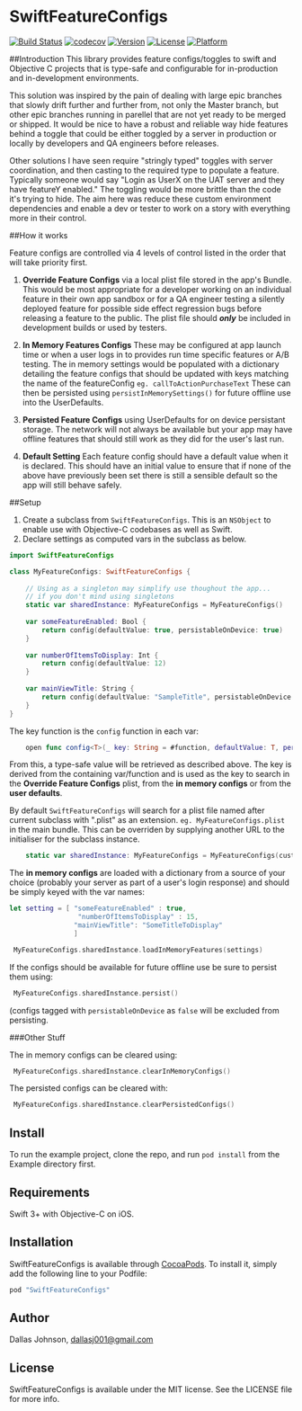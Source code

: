 # SwiftFeatureConfigs

[![Build Status](https://travis-ci.org/dallasjohnson/SwiftFeatureConfigs.svg?branch=master)](https://travis-ci.org/dallasjohnson/SwiftFeatureConfigs)
[![codecov](https://codecov.io/gh/dallasjohnson/SwiftFeatureConfigs/branch/master/graph/badge.svg)](https://codecov.io/gh/dallasjohnson/SwiftFeatureConfigs)
[![Version](https://img.shields.io/cocoapods/v/SwiftFeatureConfigs.svg?style=flat)](http://cocoapods.org/pods/SwiftFeatureConfigs)
[![License](https://img.shields.io/cocoapods/l/SwiftFeatureConfigs.svg?style=flat)](http://cocoapods.org/pods/SwiftFeatureConfigs)
[![Platform](https://img.shields.io/cocoapods/p/SwiftFeatureConfigs.svg?style=flat)](http://cocoapods.org/pods/SwiftFeatureConfigs)

##Introduction
This library provides feature configs/toggles to swift and Objective C projects that is type-safe and configurable for in-production and in-development environments.

This solution was inspired by the pain of dealing with large epic branches that slowly drift further and further from, not only the Master branch, but other epic branches running in parellel that are not yet ready to be merged or shipped. It would be nice to have a robust and reliable way hide features behind a toggle that could be either toggled by a server in production or locally by developers and QA engineers before releases.

Other solutions I have seen require "stringly typed" toggles with server coordination, and then casting to the required type to populate a feature. Typically someone would say "Login as UserX on the UAT server and they have featureY enabled." The toggling would be more brittle than the code it's trying to hide. The aim here was reduce these custom environment dependencies and enable a dev or tester to work on a story with everything more in their control. 

##How it works

  Feature configs are controlled via 4 levels of control listed in the order that will take priority first.
  
1. **Override Feature Configs** via a local plist file stored in the app's Bundle. This would be most appropriate for a developer working on an individual feature in their own app sandbox or for a QA engineer testing a silently deployed feature for possible side effect regression bugs before releasing a feature to the public. The plist file should ***only*** be included in development builds or used by testers. 
  
2. **In Memory Features Configs** These may be configured at app launch time or when a user logs in to provides run time specific features or A/B testing. The in memory settings would be populated with a dictionary detailing the feature configs that should be updated with keys matching the name of the featureConfig `eg. callToActionPurchaseText` These can then be persisted using `persistInMemorySettings()` for future offline use into the UserDefaults.
  
3. **Persisted Feature Configs** using UserDefaults for on device persistant storage. The network will not always be available but your app may have offline features that should still work as they did for the user's last run.
  
4. **Default Setting** Each feature config should have a default value when it is declared. This should have an initial value to ensure that if none of the above have previously been set there is still a sensible default so the app will still behave safely.

##Setup
1. Create a subclass from `SwiftFeatureConfigs`. This is an `NSObject` to enable use with Objective-C codebases as well as Swift. 
2. Declare settings as computed vars in the subclass as below.

```swift
import SwiftFeatureConfigs

class MyFeatureConfigs: SwiftFeatureConfigs {
    
    // Using as a singleton may simplify use thoughout the app...
    // if you don't mind using singletons
    static var sharedInstance: MyFeatureConfigs = MyFeatureConfigs()
    
    var someFeatureEnabled: Bool {
        return config(defaultValue: true, persistableOnDevice: true)
    }
    
    var numberOfItemsToDisplay: Int {
        return config(defaultValue: 12)
    }
    
    var mainViewTitle: String {
        return config(defaultValue: "SampleTitle", persistableOnDevice: false)
    }
}

```

The key function is the `config` function in each var:

```swift
    open func config<T>(_ key: String = #function, defaultValue: T, persistableOnDevice: Bool = true) -> T {
```

From this, a type-safe value will be retrieved as described above.
The key is derived from the containing var/function and is used as the key to search in the **Override Feature Configs** plist, from the **in memory configs** or from the **user defaults**.

By default `SwiftFeatureConfigs` will search for a plist file named after current subclass with ".plist" as an extension. `eg. MyFeatureConfigs.plist` in the main bundle. This can be overriden by supplying another URL to the initialiser for the subclass instance.

```swift
    static var sharedInstance: MyFeatureConfigs = MyFeatureConfigs(customOverrideoURL)
```


The **in memory configs** are loaded with a dictionary from a source of your choice (probably your server as part of a user's login response) and should be simply keyed with the var names:

```swift
let setting = [ "someFeatureEnabled" : true,
				 "numberOfItemsToDisplay" : 15,
				"mainViewTitle": "SomeTitleToDisplay"
				]
```

```swift
 MyFeatureConfigs.sharedInstance.loadInMemoryFeatures(settings)
```

If the configs should be available for future offline use be sure to persist them using:

```swift
 MyFeatureConfigs.sharedInstance.persist()
```
(configs tagged with `persistableOnDevice` as `false` will be excluded from persisting.
 
###Other Stuff

The in memory configs can be cleared using:

```swift
 MyFeatureConfigs.sharedInstance.clearInMemoryConfigs()
```
The persisted configs can be cleared with:

```swift
 MyFeatureConfigs.sharedInstance.clearPersistedConfigs()
```

## Install

To run the example project, clone the repo, and run `pod install` from the Example directory first.

## Requirements
Swift 3+ with Objective-C on iOS.

## Installation

SwiftFeatureConfigs is available through [CocoaPods](http://cocoapods.org). To install
it, simply add the following line to your Podfile:

```ruby
pod "SwiftFeatureConfigs"
```

## Author

Dallas Johnson, dallasj001@gmail.com

## License

SwiftFeatureConfigs is available under the MIT license. See the LICENSE file for more info.
